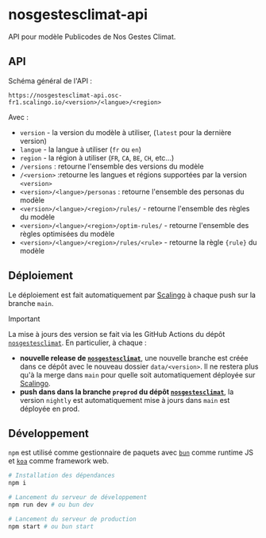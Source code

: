 # nosgestesclimat-api

API pour modèle Publicodes de Nos Gestes Climat.

## API

Schéma général de l'API :

```
https://nosgestesclimat-api.osc-fr1.scalingo.io/<version>/<langue>/<region>
```

Avec :

- `version` - la version du modèle à utiliser, (`latest` pour la
  dernière version)
- `langue` - la langue à utiliser (`fr` ou `en`)
- `region` - la région à utiliser (`FR`, `CA`, `BE`, `CH`, etc...)
- `/versions` : retourne l'ensemble des versions du modèle
- `/<version>` :retourne les langues et régions supportées par la
  version `<version>`
- `<version>/<langue>/personas` : retourne l'ensemble des personas du modèle
- `<version>/<langue>/<region>/rules/` - retourne l'ensemble des règles du modèle
- `<version>/<langue>/<region>/optim-rules/` - retourne l'ensemble des règles optimisées du modèle
- `<version>/<langue>/<region>/rules/<rule>` - retourne la règle `{rule}` du modèle

## Déploiement

Le déploiement est fait automatiquement par
[Scalingo](https://dashboard.scalingo.com/apps/osc-fr1/nosgestesclimat-api) à
chaque push sur la branche `main`.

> [!IMPORTANT]
> La mise à jours des version se fait via les GitHub Actions du dépôt
> [`nosgestesclimat`](https://github.com/incubateur-ademe/nosgestesclimat). En
> particulier, à chaque :
> - **nouvelle release de
>   [`nosgestesclimat`](https://github.com/incubateur-ademe/nosgestesclimat)**,
>   une nouvelle branche est créée dans ce dépôt avec le nouveau dossier
>   `data/<version>`. Il ne restera plus qu'à la merge dans `main` pour quelle
>   soit automatiquement déployée sur
>   [Scalingo](https://dashboard.scalingo.com/apps/osc-fr1/nosgestesclimat-api).
> - **push dans dans la branche `preprod` du dépôt
> [`nosgestesclimat`](https://github.com/incubateur-ademe/nosgestesclimat)**,
> la version `nightly` est automatiquement mise à jours dans `main` est
> déployée en prod.

## Développement

`npm` est utilisé comme gestionnaire de paquets avec
[`bun`](https://koajs.com/) comme runtime JS et
[`koa`](https://koajs.com/) comme framework web.

```bash
# Installation des dépendances
npm i

# Lancement du serveur de développement
npm run dev # ou bun dev

# Lancement du serveur de production
npm start # ou bun start
```

